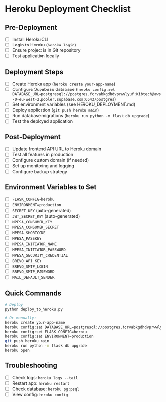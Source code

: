 # Heroku Deployment Checklist

## Pre-Deployment
- [ ] Install Heroku CLI
- [ ] Login to Heroku (`heroku login`)
- [ ] Ensure project is in Git repository
- [ ] Test application locally

## Deployment Steps
- [ ] Create Heroku app (`heroku create your-app-name`)
- [ ] Configure Supabase database (`heroku config:set DATABASE_URL=postgresql://postgres.fcrvabkgdhdvprwwlyuf:Kibtech@aws-0-eu-west-2.pooler.supabase.com:6543/postgres`)
- [ ] Set environment variables (see HEROKU_DEPLOYMENT.md)
- [ ] Deploy application (`git push heroku main`)
- [ ] Run database migrations (`heroku run python -m flask db upgrade`)
- [ ] Test the deployed application

## Post-Deployment
- [ ] Update frontend API URL to Heroku domain
- [ ] Test all features in production
- [ ] Configure custom domain (if needed)
- [ ] Set up monitoring and logging
- [ ] Configure backup strategy

## Environment Variables to Set
- [ ] `FLASK_CONFIG=heroku`
- [ ] `ENVIRONMENT=production`
- [ ] `SECRET_KEY` (auto-generated)
- [ ] `JWT_SECRET_KEY` (auto-generated)
- [ ] `MPESA_CONSUMER_KEY`
- [ ] `MPESA_CONSUMER_SECRET`
- [ ] `MPESA_SHORTCODE`
- [ ] `MPESA_PASSKEY`
- [ ] `MPESA_INITIATOR_NAME`
- [ ] `MPESA_INITIATOR_PASSWORD`
- [ ] `MPESA_SECURITY_CREDENTIAL`
- [ ] `BREVO_API_KEY`
- [ ] `BREVO_SMTP_LOGIN`
- [ ] `BREVO_SMTP_PASSWORD`
- [ ] `MAIL_DEFAULT_SENDER`

## Quick Commands
```bash
# Deploy
python deploy_to_heroku.py

# Or manually:
heroku create your-app-name
heroku config:set DATABASE_URL=postgresql://postgres.fcrvabkgdhdvprwwlyuf:Kibtech@aws-0-eu-west-2.pooler.supabase.com:6543/postgres
heroku config:set FLASK_CONFIG=heroku
heroku config:set ENVIRONMENT=production
git push heroku main
heroku run python -m flask db upgrade
heroku open
```

## Troubleshooting
- [ ] Check logs: `heroku logs --tail`
- [ ] Restart app: `heroku restart`
- [ ] Check database: `heroku pg:psql`
- [ ] View config: `heroku config` 